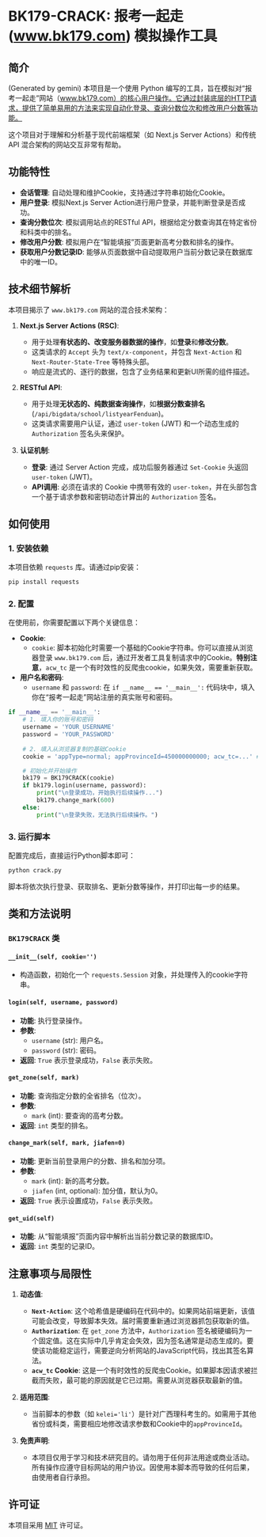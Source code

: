 # BK179-CRACK: 报考一起走 (www.bk179.com) 模拟操作工具

## 简介
(Generated by gemini)
本项目是一个使用 Python 编写的工具，旨在模拟对“报考一起走”网站（www.bk179.com）的核心用户操作。它通过封装底层的HTTP请求，提供了简单易用的方法来实现自动化登录、查询分数位次和修改用户分数等功能。

这个项目对于理解和分析基于现代前端框架（如 Next.js Server Actions）和传统 API 混合架构的网站交互非常有帮助。

## 功能特性

- **会话管理**: 自动处理和维护Cookie，支持通过字符串初始化Cookie。
- **用户登录**: 模拟Next.js Server Action进行用户登录，并能判断登录是否成功。
- **查询分数位次**: 模拟调用站点的RESTful API，根据给定分数查询其在特定省份和科类中的排名。
- **修改用户分数**: 模拟用户在“智能填报”页面更新高考分数和排名的操作。
- **获取用户分数记录ID**: 能够从页面数据中自动提取用户当前分数记录在数据库中的唯一ID。

## 技术细节解析

本项目揭示了 `www.bk179.com` 网站的混合技术架构：

1.  **Next.js Server Actions (RSC)**:
    - 用于处理**有状态的、改变服务器数据的操作**，如**登录**和**修改分数**。
    - 这类请求的 `Accept` 头为 `text/x-component`，并包含 `Next-Action` 和 `Next-Router-State-Tree` 等特殊头部。
    - 响应是流式的、逐行的数据，包含了业务结果和更新UI所需的组件描述。

2.  **RESTful API**:
    - 用于处理**无状态的、纯数据查询操作**，如**根据分数查排名** (`/api/bigdata/school/listyearFenduan`)。
    - 这类请求需要用户认证，通过 `user-token` (JWT) 和一个动态生成的 `Authorization` 签名头来保护。

3.  **认证机制**:
    - **登录**: 通过 Server Action 完成，成功后服务器通过 `Set-Cookie` 头返回 `user-token` (JWT)。
    - **API调用**: 必须在请求的 Cookie 中携带有效的 `user-token`，并在头部包含一个基于请求参数和密钥动态计算出的 `Authorization` 签名。

## 如何使用

### 1. 安装依赖

本项目依赖 `requests` 库。请通过pip安装：

```bash
pip install requests
```

### 2. 配置

在使用前，你需要配置以下两个关键信息：

- **Cookie**:
  - `cookie`: 脚本初始化时需要一个基础的Cookie字符串。你可以直接从浏览器登录 `www.bk179.com` 后，通过开发者工具复制请求中的Cookie。**特别注意**，`acw_tc` 是一个有时效性的反爬虫cookie，如果失效，需要重新获取。
- **用户名和密码**:
  - `username` 和 `password`: 在 `if __name__ == '__main__':` 代码块中，填入你在“报考一起走”网站注册的真实账号和密码。

```python
if __name__ == '__main__':
    # 1. 填入你的账号和密码
    username = 'YOUR_USERNAME'
    password = 'YOUR_PASSWORD'
    
    # 2. 填入从浏览器复制的基础Cookie
    cookie = 'appType=normal; appProvinceId=450000000000; acw_tc=...' # 建议使用最新的acw_tc

    # 初始化并开始操作
    bk179 = BK179CRACK(cookie)
    if bk179.login(username, password):
        print("\n登录成功，开始执行后续操作...")
        bk179.change_mark(600)
    else:
        print("\n登录失败，无法执行后续操作。")
```

### 3. 运行脚本

配置完成后，直接运行Python脚本即可：

```bash
python crack.py
```

脚本将依次执行登录、获取排名、更新分数等操作，并打印出每一步的结果。

## 类和方法说明

### `BK179CRACK` 类

#### `__init__(self, cookie='')`
- 构造函数，初始化一个 `requests.Session` 对象，并处理传入的cookie字符串。

#### `login(self, username, password)`
- **功能**: 执行登录操作。
- **参数**:
  - `username` (str): 用户名。
  - `password` (str): 密码。
- **返回**: `True` 表示登录成功，`False` 表示失败。

#### `get_zone(self, mark)`
- **功能**: 查询指定分数的全省排名（位次）。
- **参数**:
  - `mark` (int): 要查询的高考分数。
- **返回**: `int` 类型的排名。

#### `change_mark(self, mark, jiafen=0)`
- **功能**: 更新当前登录用户的分数、排名和加分项。
- **参数**:
  - `mark` (int): 新的高考分数。
  - `jiafen` (int, optional): 加分值，默认为0。
- **返回**: `True` 表示设置成功，`False` 表示失败。

#### `get_uid(self)`
- **功能**: 从“智能填报”页面内容中解析出当前分数记录的数据库ID。
- **返回**: `int` 类型的记录ID。

## 注意事项与局限性

1.  **动态值**:
    - **`Next-Action`**: 这个哈希值是硬编码在代码中的。如果网站前端更新，该值可能会改变，导致脚本失效。届时需要重新通过浏览器抓包获取新的值。
    - **`Authorization`**: 在 `get_zone` 方法中，`Authorization` 签名被硬编码为一个固定值。这在实际中几乎肯定会失效，因为签名通常是动态生成的。要使该功能稳定运行，需要逆向分析网站的JavaScript代码，找出其签名算法。
    - **`acw_tc` Cookie**: 这是一个有时效性的反爬虫Cookie。如果脚本因请求被拦截而失败，最可能的原因就是它已过期。需要从浏览器获取最新的值。

2.  **适用范围**:
    - 当前脚本的参数（如 `kelei='li'`）是针对广西理科考生的。如需用于其他省份或科类，需要相应地修改请求参数和Cookie中的`appProvinceId`。

3.  **免责声明**:
    - 本项目仅用于学习和技术研究目的。请勿用于任何非法用途或商业活动。所有操作应遵守目标网站的用户协议。因使用本脚本而导致的任何后果，由使用者自行承担。

## 许可证

本项目采用 [MIT](LICENSE) 许可证。
